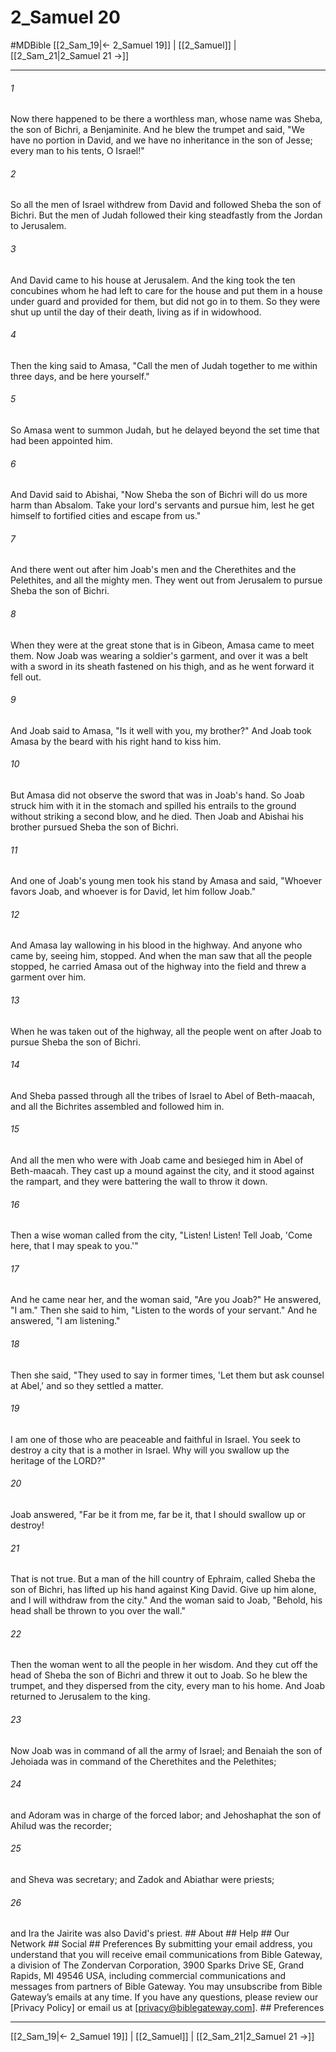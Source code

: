 # 2_Samuel 20
#MDBible
[[2_Sam_19|← 2_Samuel 19]] | [[2_Samuel]] | [[2_Sam_21|2_Samuel 21 →]]

***






###### 1 


Now there happened to be there a worthless man, whose name was Sheba, the son of Bichri, a Benjaminite. And he blew the trumpet and said, "We have no portion in David, and we have no inheritance in the son of Jesse; every man to his tents, O Israel!" 





###### 2 


So all the men of Israel withdrew from David and followed Sheba the son of Bichri. But the men of Judah followed their king steadfastly from the Jordan to Jerusalem. 





###### 3 


And David came to his house at Jerusalem. And the king took the ten concubines whom he had left to care for the house and put them in a house under guard and provided for them, but did not go in to them. So they were shut up until the day of their death, living as if in widowhood. 





###### 4 


Then the king said to Amasa, "Call the men of Judah together to me within three days, and be here yourself." 





###### 5 


So Amasa went to summon Judah, but he delayed beyond the set time that had been appointed him. 





###### 6 


And David said to Abishai, "Now Sheba the son of Bichri will do us more harm than Absalom. Take your lord's servants and pursue him, lest he get himself to fortified cities and escape from us." 





###### 7 


And there went out after him Joab's men and the Cherethites and the Pelethites, and all the mighty men. They went out from Jerusalem to pursue Sheba the son of Bichri. 





###### 8 


When they were at the great stone that is in Gibeon, Amasa came to meet them. Now Joab was wearing a soldier's garment, and over it was a belt with a sword in its sheath fastened on his thigh, and as he went forward it fell out. 





###### 9 


And Joab said to Amasa, "Is it well with you, my brother?" And Joab took Amasa by the beard with his right hand to kiss him. 





###### 10 


But Amasa did not observe the sword that was in Joab's hand. So Joab struck him with it in the stomach and spilled his entrails to the ground without striking a second blow, and he died. Then Joab and Abishai his brother pursued Sheba the son of Bichri. 





###### 11 


And one of Joab's young men took his stand by Amasa and said, "Whoever favors Joab, and whoever is for David, let him follow Joab." 





###### 12 


And Amasa lay wallowing in his blood in the highway. And anyone who came by, seeing him, stopped. And when the man saw that all the people stopped, he carried Amasa out of the highway into the field and threw a garment over him. 





###### 13 


When he was taken out of the highway, all the people went on after Joab to pursue Sheba the son of Bichri. 





###### 14 


And Sheba passed through all the tribes of Israel to Abel of Beth-maacah, and all the Bichrites assembled and followed him in. 





###### 15 


And all the men who were with Joab came and besieged him in Abel of Beth-maacah. They cast up a mound against the city, and it stood against the rampart, and they were battering the wall to throw it down. 





###### 16 


Then a wise woman called from the city, "Listen! Listen! Tell Joab, 'Come here, that I may speak to you.'" 





###### 17 


And he came near her, and the woman said, "Are you Joab?" He answered, "I am." Then she said to him, "Listen to the words of your servant." And he answered, "I am listening." 





###### 18 


Then she said, "They used to say in former times, 'Let them but ask counsel at Abel,' and so they settled a matter. 





###### 19 


I am one of those who are peaceable and faithful in Israel. You seek to destroy a city that is a mother in Israel. Why will you swallow up the heritage of the LORD?" 





###### 20 


Joab answered, "Far be it from me, far be it, that I should swallow up or destroy! 





###### 21 


That is not true. But a man of the hill country of Ephraim, called Sheba the son of Bichri, has lifted up his hand against King David. Give up him alone, and I will withdraw from the city." And the woman said to Joab, "Behold, his head shall be thrown to you over the wall." 





###### 22 


Then the woman went to all the people in her wisdom. And they cut off the head of Sheba the son of Bichri and threw it out to Joab. So he blew the trumpet, and they dispersed from the city, every man to his home. And Joab returned to Jerusalem to the king. 





###### 23 


Now Joab was in command of all the army of Israel; and Benaiah the son of Jehoiada was in command of the Cherethites and the Pelethites; 





###### 24 


and Adoram was in charge of the forced labor; and Jehoshaphat the son of Ahilud was the recorder; 





###### 25 


and Sheva was secretary; and Zadok and Abiathar were priests; 





###### 26 


and Ira the Jairite was also David's priest. ## About ## Help ## Our Network ## Social ## Preferences By submitting your email address, you understand that you will receive email communications from Bible Gateway, a division of The Zondervan Corporation, 3900 Sparks Drive SE, Grand Rapids, MI 49546 USA, including commercial communications and messages from partners of Bible Gateway. You may unsubscribe from Bible Gateway&rsquo;s emails at any time. If you have any questions, please review our [Privacy Policy] or email us at [privacy@biblegateway.com]. ## Preferences

***

[[2_Sam_19|← 2_Samuel 19]] | [[2_Samuel]] | [[2_Sam_21|2_Samuel 21 →]]
